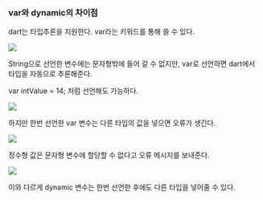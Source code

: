 <h3>var와 dynamic의 차이점</h3>



dart는 타입추론을 지원한다. var라는 키워드를 통해 쓸 수 있다.

<img src = 'https://postfiles.pstatic.net/MjAyMjExMTFfMjQ5/MDAxNjY4MTc3OTE3MDM2.cmvEsEnl5tXHFBv86qXtr5R5C9-9D0LoZ-VpD-78xK0g.LTo1_AUlL-3dc1YFRRWo7rgBrWYbr2rTr-XfNZyiNxUg.PNG.chanhongy6/%EC%8A%A4%ED%81%AC%EB%A6%B0%EC%83%B7_2022-11-11_%EC%98%A4%ED%9B%84_11.39.49.png?type=w966'/> 

String으로 선언한 변수에는 문자형밖에 들어 갈 수 없지만, var로 선언하면 dart에서 타입을 자동으로 추론해준다.

var intValue = 14; 처럼 선언해도 가능하다.

<img src = 'https://postfiles.pstatic.net/MjAyMjExMTFfNzIg/MDAxNjY4MTc3OTI0NDA1.6KcIVM2nmlxIHQp1UHyync-qj1EynRZMAFx8f8glZ-Ug.WO00x73KLLP8ZniOqvDQA8LqO99THqT94Wloi1jCpxkg.PNG.chanhongy6/%EC%8A%A4%ED%81%AC%EB%A6%B0%EC%83%B7_2022-11-11_%EC%98%A4%ED%9B%84_11.40.18.png?type=w966'/> 

하지만 한번 선언한 var 변수는 다른 타입의 값을 넣으면 오류가 생긴다.

<img src='https://postfiles.pstatic.net/MjAyMjExMTFfNTgg/MDAxNjY4MTc4MzU0OTg3.dT1Zg-ojfjCt6yCZuFj-SwenUvEU9ZgzuZzejwyxVeYg.qGXwIeeXVaPTXZAgzCIVBt60LYWiPONhqIn_9YuVW7og.PNG.chanhongy6/%EC%8A%A4%ED%81%AC%EB%A6%B0%EC%83%B7_2022-11-11_%EC%98%A4%ED%9B%84_11.52.06.png?type=w966'/>

정수형 값은 문자형 변수에 할당할 수 없다고 오류 메시지를 보내준다.

<img src='https://postfiles.pstatic.net/MjAyMjExMTFfMTkg/MDAxNjY4MTc3OTI5NzA3.0QGJ3bDo4XqroC93EwOFWUc6KLQNVaPzhOgwcAcr_scg.2vM9P6na4tKbWcdw7Cr72qqdh1tDH2ZaLvZiASCOk04g.PNG.chanhongy6/%EC%8A%A4%ED%81%AC%EB%A6%B0%EC%83%B7_2022-11-11_%EC%98%A4%ED%9B%84_11.42.30.png?type=w966'/> 

이와 다르게 dynamic 변수는 한번 선언한 후에도 다른 타입을 넣어줄 수 있다.
